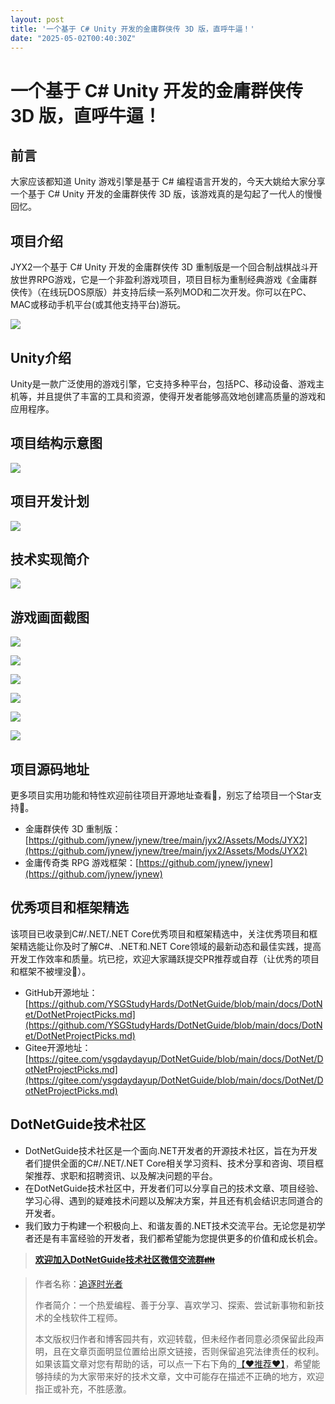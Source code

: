 ```yaml
---
layout: post
title: '一个基于 C# Unity 开发的金庸群侠传 3D 版，直呼牛逼！'
date: "2025-05-02T00:40:30Z"
---
```

一个基于 C# Unity 开发的金庸群侠传 3D 版，直呼牛逼！
=================================

前言
--

大家应该都知道 Unity 游戏引擎是基于 C# 编程语言开发的，今天大姚给大家分享一个基于 C# Unity 开发的金庸群侠传 3D 版，该游戏真的是勾起了一代人的慢慢回忆。

项目介绍
----

JYX2一个基于 C# Unity 开发的金庸群侠传 3D 重制版是一个回合制战棋战斗开放世界RPG游戏，它是一个非盈利游戏项目，项目目标为重制经典游戏《金庸群侠传》（在线玩DOS原版）并支持后续一系列MOD和二次开发。你可以在PC、MAC或移动手机平台(或其他支持平台)游玩。

![](https://img2024.cnblogs.com/blog/1336199/202504/1336199-20250430152303980-1748792918.png)

Unity介绍
-------

Unity是一款广泛使用的游戏引擎，它支持多种平台，包括PC、移动设备、游戏主机等，并且提供了丰富的工具和资源，使得开发者能够高效地创建高质量的游戏和应用程序。

项目结构示意图
-------

![](https://img2024.cnblogs.com/blog/1336199/202504/1336199-20250430152320202-2058991308.png)

项目开发计划
------

![](https://img2024.cnblogs.com/blog/1336199/202504/1336199-20250430152332420-1829222487.png)

技术实现简介
------

![](https://img2024.cnblogs.com/blog/1336199/202504/1336199-20250430152343531-1431089487.png)

游戏画面截图
------

![](https://img2024.cnblogs.com/blog/1336199/202504/1336199-20250430152356167-2107131123.png)

![](https://img2024.cnblogs.com/blog/1336199/202504/1336199-20250430152400211-279810813.png)

![](https://img2024.cnblogs.com/blog/1336199/202504/1336199-20250430152405806-236401583.png)

![](https://img2024.cnblogs.com/blog/1336199/202504/1336199-20250430152412067-1017592541.png)

![](https://img2024.cnblogs.com/blog/1336199/202504/1336199-20250430152416924-847311770.png)

![](https://img2024.cnblogs.com/blog/1336199/202504/1336199-20250430152421051-972023699.png)

项目源码地址
------

更多项目实用功能和特性欢迎前往项目开源地址查看👀，别忘了给项目一个Star支持💖。

*   金庸群侠传 3D 重制版：[https://github.com/jynew/jynew/tree/main/jyx2/Assets/Mods/JYX2](https://github.com/jynew/jynew/tree/main/jyx2/Assets/Mods/JYX2)
*   金庸传奇类 RPG 游戏框架：[https://github.com/jynew/jynew](https://github.com/jynew/jynew)

优秀项目和框架精选
---------

该项目已收录到C#/.NET/.NET Core优秀项目和框架精选中，关注优秀项目和框架精选能让你及时了解C#、.NET和.NET Core领域的最新动态和最佳实践，提高开发工作效率和质量。坑已挖，欢迎大家踊跃提交PR推荐或自荐（让优秀的项目和框架不被埋没🤞）。

*   GitHub开源地址：[https://github.com/YSGStudyHards/DotNetGuide/blob/main/docs/DotNet/DotNetProjectPicks.md](https://github.com/YSGStudyHards/DotNetGuide/blob/main/docs/DotNet/DotNetProjectPicks.md)
*   Gitee开源地址：[https://gitee.com/ysgdaydayup/DotNetGuide/blob/main/docs/DotNet/DotNetProjectPicks.md](https://gitee.com/ysgdaydayup/DotNetGuide/blob/main/docs/DotNet/DotNetProjectPicks.md)

DotNetGuide技术社区
---------------

*   DotNetGuide技术社区是一个面向.NET开发者的开源技术社区，旨在为开发者们提供全面的C#/.NET/.NET Core相关学习资料、技术分享和咨询、项目框架推荐、求职和招聘资讯、以及解决问题的平台。
*   在DotNetGuide技术社区中，开发者们可以分享自己的技术文章、项目经验、学习心得、遇到的疑难技术问题以及解决方案，并且还有机会结识志同道合的开发者。
*   我们致力于构建一个积极向上、和谐友善的.NET技术交流平台。无论您是初学者还是有丰富经验的开发者，我们都希望能为您提供更多的价值和成长机会。

> [**欢迎加入DotNetGuide技术社区微信交流群👪**](https://mp.weixin.qq.com/s/07UYvW8uuspWaaBrWjw2MQ)

> 作者名称：[追逐时光者](https://www.cnblogs.com/Can-daydayup/)
> 
> 作者简介：一个热爱编程、善于分享、喜欢学习、探索、尝试新事物和新技术的全栈软件工程师。
> 
> 本文版权归作者和博客园共有，欢迎转载，但未经作者同意必须保留此段声明，且在文章页面明显位置给出原文链接，否则保留追究法律责任的权利。如果该篇文章对您有帮助的话，可以点一下右下角的[【♥推荐♥】](javascript:void\(0\))，希望能够持续的为大家带来好的技术文章，文中可能存在描述不正确的地方，欢迎指正或补充，不胜感激。